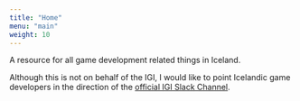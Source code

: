 ```yaml
---
title: "Home"
menu: "main"
weight: 10
---
```


A resource for all game development related things in Iceland.

Although this is not on behalf of the IGI, I would like to point Icelandic game developers in the direction of the [official IGI Slack Channel](http://igi-slack.stamplayapp.com/).
